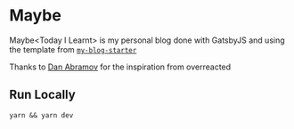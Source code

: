 # Maybe<TIL>

Maybe\<Today I Learnt> is my personal blog done with GatsbyJS and using the template from [`my-blog-starter`](https://github.com/gatsbyjs/gatsby-starter-blog)

Thanks to [Dan Abramov](https://github.com/gaearon) for the inspiration from overreacted
## Run Locally

`yarn && yarn dev`